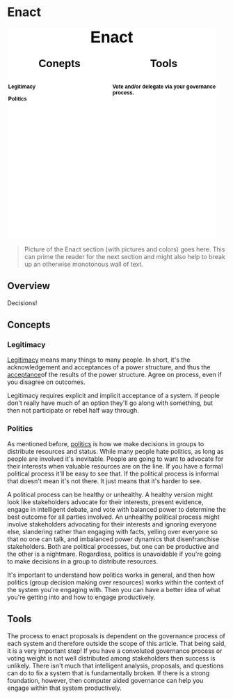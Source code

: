 # Enact

![](img/cag-map-0.0.3-enact.png)

> Picture of the Enact section (with pictures and colors) goes here. This can prime the reader for the next section and might also help to break up an otherwise monotonous wall of text.

## Overview

Decisions!

## Concepts

### Legitimacy

[Legitimacy](https://en.wikipedia.org/wiki/Legitimacy_(political)) means many things to many people. In short, it's the acknowledgement and acceptances of a power structure, and thus the [acceptance](https://vitalik.ca/general/2021/03/23/legitimacy.html)of the results of the power structure. Agree on process, even if you disagree on outcomes.

Legitimacy requires explicit and implicit acceptance of a system. If people don't really have much of an option they'll go along with something, but then not participate or rebel half way through.

### Politics

As mentioned before, [politics](https://en.wikipedia.org/wiki/Politics) is how we make decisions in groups to distribute resources and status. While many people hate politics, as long as people are involved it's inevitable. People are going to want to advocate for their interests when valuable resources are on the line. If you have a formal political process it'll be easy to see that. If the political process is informal that doesn't mean it's not there. It just means that it's harder to see. 

A political process can be healthy or unhealthy. A healthy version might look like stakeholders advocate for their interests, present evidence, engage in intelligent debate, and vote with balanced power to determine the best outcome for all parties involved. An unhealthy political process might involve stakeholders advocating for their interests and ignoring everyone else, slandering rather than engaging with facts, yelling over everyone so that no one can talk, and imbalanced power dynamics that disenfranchise stakeholders. Both are political processes, but one can be productive and the other is a nightmare. Regardless, politics is unavoidable if you're going to make decisions in a group to distribute resources.

It's important to understand how politics works in general, and then how politics (group decision making over resources) works within the context of the system you're engaging with. Then you can have a better idea of what you're getting into and how to engage productively.

## Tools

The process to enact proposals is dependent on the governance process of each system and therefore outside the scope of this article. That being said, it is a very important step! If you have a convoluted governance process or voting weight is not well distributed among stakeholders then success is unlikely. There isn't much that intelligent analysis, proposals, and questions can do to fix a system that is fundamentally broken. If there is a strong foundation, however, then computer aided governance can help you engage within that system productively.

